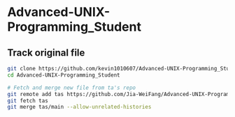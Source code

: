 # Advanced-UNIX-Programming_Student

## Track original file
```bash
git clone https://github.com/kevin1010607/Advanced-UNIX-Programming_Student.git
cd Advanced-UNIX-Programming_Student

# Fetch and merge new file from ta's repo
git remote add tas https://github.com/Jia-WeiFang/Advanced-UNIX-Programming_Student.git
git fetch tas
git merge tas/main --allow-unrelated-histories
```

